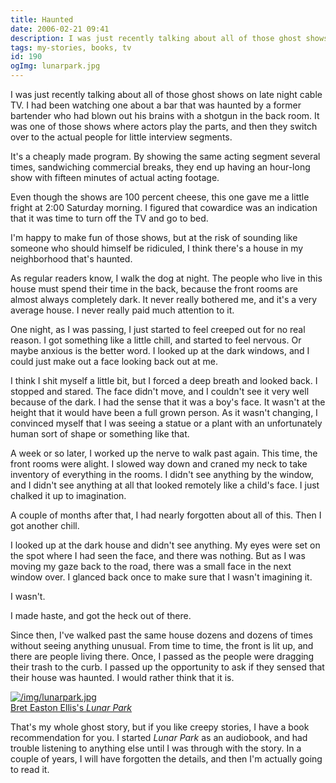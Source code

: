 ```yaml
---
title: Haunted
date: 2006-02-21 09:41
description: I was just recently talking about all of those ghost shows on late night cable TV.  I had been watching one about a bar that was haunted by a former bartender who had blown out his brains with a shotgun in the back room.  It was one of those shows where actors play the parts, and then they switch over to the actual people for little interview segments.  
tags: my-stories, books, tv
id: 190
ogImg: lunarpark.jpg
---
```

I was just recently talking about all of those ghost shows on late night cable TV.  I had been watching one about a bar that was haunted by a former bartender who had blown out his brains with a shotgun in the back room.  It was one of those shows where actors play the parts, and then they switch over to the actual people for little interview segments.  

It's a cheaply made program.  By showing the same acting segment several times, sandwiching commercial breaks, they end up having an hour-long show with fifteen minutes of actual acting footage.

Even though the shows are 100 percent cheese, this one gave me a little fright at 2:00 Saturday morning.  I figured that cowardice was an indication that it was time to turn off the TV and go to bed.

I'm happy to make fun of those shows, but at the risk of sounding like someone who should himself be ridiculed, I think there's a house in my neighborhood that's haunted.

As regular readers know, I walk the dog at night.  The people who live in this house must spend their time in the back, because the front rooms are almost always completely dark.  It never really bothered me, and it's a very average house.  I never really paid much attention to it.

One night, as I was passing, I just started to feel creeped out for no real reason.  I got something like a little chill, and started to feel nervous.  Or maybe anxious is the better word.  I looked up at the dark windows, and I could just make out a face looking back out at me.

I think I shit myself a little bit, but I forced a deep breath and looked back.  I stopped and stared.  The face didn't move, and I couldn't see it very well because of the dark.  I had the sense that it was a boy's face.  It wasn't at the height that it would have been a full grown person.  As it wasn't changing, I convinced myself that I was seeing a statue or a plant with an unfortunately human sort of shape or something like that.

A week or so later, I worked up the nerve to walk past again.  This time, the front rooms were alight.  I slowed way down and craned my neck to take inventory of everything in the rooms.  I didn't see anything by the window, and I didn't see anything at all that looked remotely like a child's face.  I just chalked it up to imagination.

A couple of months after that, I had nearly forgotten about all of this.  Then I got another chill.

I looked up at the dark house and didn't see anything.  My eyes were set on the spot where I had seen the face, and there was nothing.  But as I was moving my gaze back to the road, there was a small face in the next window over.  I glanced back once to make sure that I wasn't imagining it.

I wasn't.

I made haste, and got the heck out of there.

Since then, I've walked past the same house dozens and dozens of times without seeing anything unusual.  From time to time, the front is lit up, and there are people living there.  Once, I passed as the people were dragging their trash to the curb.  I passed up the opportunity to ask if they sensed that their house was haunted.  I would rather think that it is.

<a class="lightview alignright" href="/img/lunarpark.jpg" data-lightview-caption="Bret Easton Ellis's *Lunar Park*" data-lightview-group="group1" style="width:350px;"><img src="/img/lunarpark.jpg" alt="/img/lunarpark.jpg"><br><span class="caption">Bret Easton Ellis's *Lunar Park*</span></a>

That's my whole ghost story, but if you like creepy stories, I have a book recommendation for you.  I started *Lunar Park* as an audiobook, and had trouble listening to anything else until I was through with the story.  In a couple of years, I will have forgotten the details, and then I'm actually going to read it.